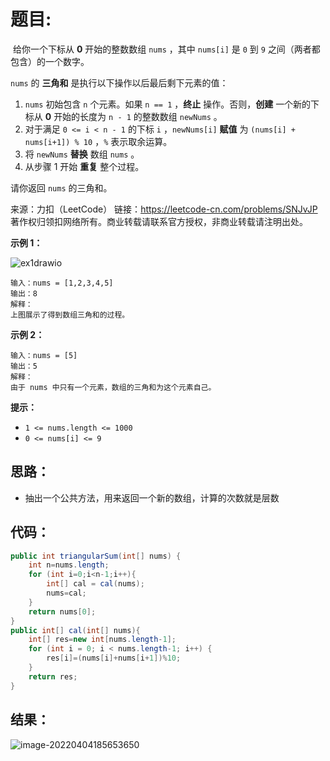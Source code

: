 # 题目:

​	给你一个下标从 **0** 开始的整数数组 `nums` ，其中 `nums[i]` 是 `0` 到 `9` 之间（两者都包含）的一个数字。

`nums` 的 **三角和** 是执行以下操作以后最后剩下元素的值：

1. `nums` 初始包含 `n` 个元素。如果 `n == 1` ，**终止** 操作。否则，**创建** 一个新的下标从 **0** 开始的长度为 `n - 1` 的整数数组 `newNums` 。
2. 对于满足 `0 <= i < n - 1` 的下标 `i` ，`newNums[i]` **赋值** 为 `(nums[i] + nums[i+1]) % 10` ，`%` 表示取余运算。
3. 将 `newNums` **替换** 数组 `nums` 。
4. 从步骤 1 开始 **重复** 整个过程。

请你返回 `nums` 的三角和。



来源：力扣（LeetCode） 链接：https://leetcode-cn.com/problems/SNJvJP 著作权归领扣网络所有。商业转载请联系官方授权，非商业转载请注明出处。

<!--more-->

**示例 1：**

![ex1drawio](https://misteryliu.oss-cn-beijing.aliyuncs.com/image/ex1drawio.png)

```
输入：nums = [1,2,3,4,5]
输出：8
解释：
上图展示了得到数组三角和的过程。
```

**示例 2：**

```
输入：nums = [5]
输出：5
解释：
由于 nums 中只有一个元素，数组的三角和为这个元素自己。
```

**提示：**

- `1 <= nums.length <= 1000`
- `0 <= nums[i] <= 9`

## 思路：

- 抽出一个公共方法，用来返回一个新的数组，计算的次数就是层数

## 代码：

```java
public int triangularSum(int[] nums) {
    int n=nums.length;
    for (int i=0;i<n-1;i++){
        int[] cal = cal(nums);
        nums=cal;
    }
    return nums[0];
}
public int[] cal(int[] nums){
    int[] res=new int[nums.length-1];
    for (int i = 0; i < nums.length-1; i++) {
        res[i]=(nums[i]+nums[i+1])%10;
    }
    return res;
}
```

## 结果：

![image-20220404185653650](https://misteryliu.oss-cn-beijing.aliyuncs.com/image/image-20220404185653650.png)